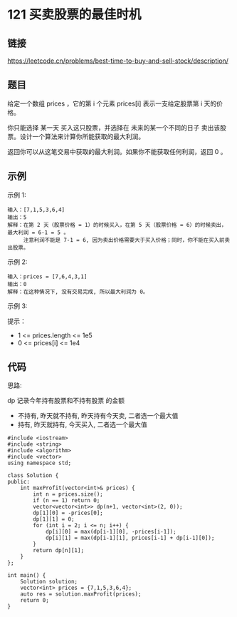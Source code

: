 # 121 买卖股票的最佳时机
## 链接
https://leetcode.cn/problems/best-time-to-buy-and-sell-stock/description/

## 题目 
给定一个数组 prices ，它的第 i 个元素 prices[i] 表示一支给定股票第 i 天的价格。

你只能选择 某一天 买入这只股票，并选择在 未来的某一个不同的日子 卖出该股票。设计一个算法来计算你所能获取的最大利润。

返回你可以从这笔交易中获取的最大利润。如果你不能获取任何利润，返回 0 。

## 示例
示例 1:
```
输入：[7,1,5,3,6,4]
输出：5
解释：在第 2 天（股票价格 = 1）的时候买入，在第 5 天（股票价格 = 6）的时候卖出，最大利润 = 6-1 = 5 。
     注意利润不能是 7-1 = 6, 因为卖出价格需要大于买入价格；同时，你不能在买入前卖出股票。
```
示例 2:
```
输入：prices = [7,6,4,3,1]
输出：0
解释：在这种情况下, 没有交易完成, 所以最大利润为 0。
```
示例 3:

提示：

- 1 <= prices.length <= 1e5
- 0 <= prices[i] <= 1e4

## 代码
思路:

dp 记录今年持有股票和不持有股票 的金额
- 不持有, 昨天就不持有, 昨天持有今天卖, 二者选一个最大值
- 持有, 昨天就持有, 今天买入, 二者选一个最大值

```
#include <iostream>
#include <string>
#include <algorithm>
#include <vector>
using namespace std;

class Solution {
public:
    int maxProfit(vector<int>& prices) {
        int n = prices.size();
        if (n == 1) return 0;
        vector<vector<int>> dp(n+1, vector<int>(2, 0));
        dp[1][0] = -prices[0];
        dp[1][1] = 0;
        for (int i = 2; i <= n; i++) {
            dp[i][0] = max(dp[i-1][0], -prices[i-1]);
            dp[i][1] = max(dp[i-1][1], prices[i-1] + dp[i-1][0]);
        }
        return dp[n][1];
    }
};

int main() {
    Solution solution;
    vector<int> prices = {7,1,5,3,6,4};
    auto res = solution.maxProfit(prices);
    return 0;
}
```